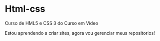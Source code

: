 # Html-css
 Curso de HML5 e CSS 3 do Curso em Video

Estou aprendendo a criar sites, agora vou gerenciar meus repositorios!
